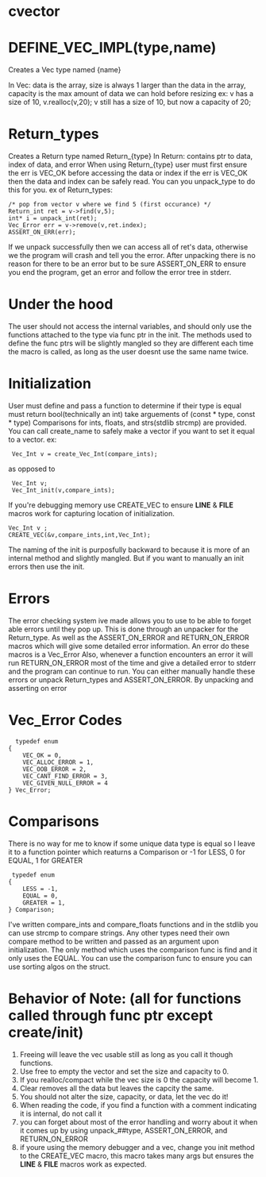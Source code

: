 # cvector

# DEFINE_VEC_IMPL(type,name)
 Creates a Vec type named {name}
 
 In Vec: data is the array, size is always 1 larger than the data in the
 array, capacity is the max amount of data we can hold before resizing ex: v
 has a size of 10, v.realloc(v,20); v still has a size of 10, but now a
 capacity of 20;

# Return_types
 Creates a Return type named Return_{type}
 In Return: contains ptr to data, index of data, and error
 When using Return_{type}
 user must first ensure the err is VEC_OK before accessing the data or index
 if the err is VEC_OK then the data and index can be safely read.
 You can you unpack_type to do this for you.
 ex of Return_types:
 
 	/* pop from vector v where we find 5 (first occurance) */
  	Return_int ret = v->find(v,5);
 	int* i = unpack_int(ret); 
	Vec_Error err = v->remove(v,ret.index); 
	ASSERT_ON_ERR(err);
If we unpack successfully then we can access all of ret's data, otherwise we the program will crash and tell you the error.
After unpacking there is no reason for there to be an error but to be sure ASSERT_ON_ERR to ensure you end the program,
get an error and follow the error tree in stderr.
	
    	
   	

 # Under the hood
 The user should not access the internal variables, and should
 only use the functions attached to the type via func ptr in the init.
 The methods used to define the func ptrs will be slightly mangled so they
 are different each time the macro is called,
 as long as the user doesnt use the same name twice.

 # Initialization
 User must define and pass a function to determine if their type is equal
 must return bool(technically an int) take arguements of (const * type, const * type)
 Comparisons for ints, floats, and strs(stdlib strcmp) are provided.
 You can call create_name to safely make a vector if you want to set it equal to a vector.
 ex: 
 
	 Vec_Int v = create_Vec_Int(compare_ints);
 as opposed to
 
	 Vec_Int v;
	 Vec_Int_init(v,compare_ints);
If you're debugging memory use CREATE_VEC to ensure __LINE__ & __FILE__ macros work for capturing location of initialization.

	Vec_Int v ;
    CREATE_VEC(&v,compare_ints,int,Vec_Int);

 The naming of the init is purposfully backward to because it is more of an internal method and slightly mangled.
 But if you want to manually an init errors then use the init.
  
 # Errors
 The error checking system ive made allows you to use to be able to forget able errors
 until they pop up.
 This is done through an unpacker for the Return_type.
 As well as the ASSERT_ON_ERROR and RETURN_ON_ERROR macros which will give some detailed error information. An error do these macros is a Vec_Error
 Also, whenever a function encounters an error it will run RETURN_ON_ERROR most of the time and give a detailed error to stderr
 and the program can continue to run. 
 You can either manually handle these errors or unpack Return_types and ASSERT_ON_ERROR.
 By unpacking and asserting on error

  # Vec_Error Codes
	  typedef enum
	{
		VEC_OK = 0,
		VEC_ALLOC_ERROR = 1,
		VEC_OOB_ERROR = 2,
		VEC_CANT_FIND_ERROR = 3,
		VEC_GIVEN_NULL_ERROR = 4
	} Vec_Error;

 # Comparisons
 There is no way for me to know if some unique data type is equal so I leave it to a function pointer which reaturns
 a Comparison or -1 for LESS, 0 for EQUAL, 1 for GREATER
 
	 typedef enum
	{
		LESS = -1,
		EQUAL = 0,
		GREATER = 1,
	} Comparison;
I've written compare_ints and compare_floats functions and in the stdlib you can use strcmp to compare strings.
Any other types need their own compare method to be written and passed as an argument upon initialization.
The only method which uses the comparison func is find and it only uses the EQUAL.
You can use the comparison func to ensure you can use sorting algos on the struct.


# Behavior of Note: (all for functions called through func ptr except create/init)
 1. Freeing will leave the vec usable still as long as you call it though functions.
 2. Use free to empty the vector and set the size and capacity to 0.
 3. If you realloc/compact while the vec size is 0 the capacity will become 1.
 4. Clear removes all the data but leaves the capcity the same.
 5. You should not alter the size, capacity, or data, let the vec do it!
 6. When reading the code, if you find a function with a comment indicating it is internal, do not call it
 7. you can forget about most of the error handling and worry about it when it comes up
	by using unpack_##type, ASSERT_ON_ERROR, and RETURN_ON_ERROR
 8. if youre using the memory debugger and a vec, change you init method to the CREATE_VEC macro,
	this macro takes many args but ensures the __LINE__ & __FILE__ macros work as expected.

